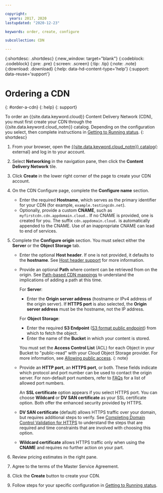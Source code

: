 ```yaml
---

copyright:
  years: 2017, 2020
lastupdated: "2020-12-23"

keywords: order, create, configure

subcollection: CDN

---
```


{:shortdesc: .shortdesc}
{:new_window: target="blank"}
{:codeblock: .codeblock}
{:pre: .pre}
{:screen: .screen}
{:tip: .tip}
{:note: .note}
{:download: .download}
{:help: data-hd-content-type='help'}
{:support: data-reuse='support'}

# Ordering a CDN
{: #order-a-cdn}
{: help}
{: support}

To order an {{site.data.keyword.cloud}} Content Delivery Network (CDN), you must first create your CDN through the {{site.data.keyword.cloud_notm}} catalog. Depending on the configuration you select, then complete instructions in [Getting to Running status](/docs/CDN?topic=CDN-getting-to-running-status).
{: shortdesc}

1. From your browser, open the [{{site.data.keyword.cloud_notm}} catalog](https://cloud.ibm.com/catalog){: external} and log in to your account.
1. Select **Networking** in the navigation pane, then click the **Content Delivery Network** tile.
1. Click **Create** in the lower right corner of the page to create your CDN account.
1. On the CDN Configure page, complete the **Configure name** section.

   * Enter the required **Hostname**, which serves as the primary identifier for your CDN (for example, `example.testingcdn.net`).  
   * Optionally, provide a custom **CNAME**, such as `myfirstcdn.cdn.appdomain.cloud.`. If no CNAME is provided, one is created for you. The suffix `cdn.appdomain.cloud.` is automatically appended to the CNAME. Use of an inappropriate CNAME can lead to end of services.

1. Complete the **Configure origin** section. You must select either the **Server** or the **Object Storage** tab.

    * Enter the optional **Host header**. If one is not provided, it defaults to the **hostname**. See [Host header support](/docs/CDN?topic=CDN-about-content-delivery-networks-cdn-#host-header-support) for more information.  
    * Provide an optional **Path** where content can be retrieved from on the origin. See [Path-based CDN mappings](/docs/CDN?topic=CDN-about-content-delivery-networks-cdn-#path-based-cdn-mappings) to understand the implications of adding a path at this time.

      For **Server**:  
       * Enter the **Origin server address** (hostname or IPv4 address of the origin server). If **HTTPS port** is also selected, the **Origin server address** must be the hostname, not the IP address.

      For **Object Storage**:
       * Enter the required **S3 Endpoint** ([S3 format public endpoint](/docs/cloud-object-storage/info?topic=cloud-object-storage-advanced-endpoints#advanced-endpoint-reference)) from which to fetch the object.
       * Enter the name of the **Bucket** in which your content is stored.  
       
       You must set the **Access Control List** (ACL) for each Object in your Bucket to "public-read" with your Cloud Object Storage provider. For more information, see [Allowing public access](/docs/cloud-object-storage?topic=cloud-object-storage-iam-public-access).
       {: note}

    * Provide an **HTTP port**, an **HTTPS port**, or both. These fields indicate which protocol and port number can be used to contact the origin server. For non-default port numbers, refer to [FAQs](/docs/CDN?topic=CDN-faqs#are-there-any-restrictions-on-what-port-numbers-are-allowed) for a list of allowed port numbers.

      An **SSL certificate** option appears if you select HTTPS port. You can choose **Wildcard** or **DV SAN certificate** as your SSL certificate option. Both offer the enhanced security provided by HTTPS.
    * **DV SAN certificate** (default) allows HTTPS traffic over your domain, but requires additional steps to verify. See [Completing Domain Control Validation for HTTPS](/docs/CDN?topic=CDN-completing-domain-control-validation-for-https-with-dv-san) to understand the steps that are required and time constraints that are involved with choosing this option.
    * **Wildcard certificate** allows HTTPS traffic only when using the **CNAME** and requires no further action on your part.

1. Review pricing estimates in the right pane.
1. Agree to the terms of the Master Service Agreement.
1. Click the **Create** button to create your CDN.
1. Follow steps for your specific configuration in [Getting to Running status](/docs/CDN?topic=CDN-getting-to-running-status).

